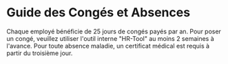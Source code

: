 # Guide des Congés et Absences

Chaque employé bénéficie de 25 jours de congés payés par an. Pour poser un congé, veuillez utiliser l'outil interne "HR-Tool" au moins 2 semaines à l'avance. Pour toute absence maladie, un certificat médical est requis à partir du troisième jour.